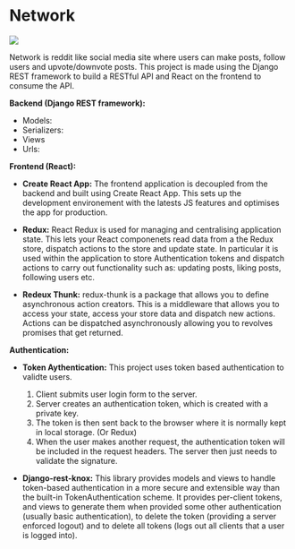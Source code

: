 # Network


[![](network.gif)](https://www.youtube.com/watch?v=FMiidDY_lcs&ab_channel=TomasNewton)

Network is reddit like social media site where users can make posts, follow users and upvote/downvote posts. This project is made using the Django REST framework to build a RESTful API and React on the frontend to consume the API. 

**Backend (Django REST framework):**
- Models: 
- Serializers:
- Views
- Urls: 

**Frontend (React):** 
- **Create React App:** The frontend application is decoupled from the backend and built using Create React App. This sets up the development environement with the latests JS features and optimises the app for production. 

- **Redux:** React Redux is used for managing and centralising application state. This lets your React componenets read data from a the Redux store, dispatch actions to the store and update state. In particular it is used within the application to store Authentication tokens and dispatch actions to carry out functionality such as: updating posts, liking posts, following users etc.

- **Redeux Thunk:** redux-thunk is a package that allows you to define asynchronous action creators. This is a middleware that allows you to access your state, access your store data and dispatch new actions. Actions can be dispatched asynchronously allowing you to revolves promises that get returned. 

**Authentication:** 
- **Token Aythentication:** This project uses token based authentication to validte users. 

  1. Client submits user login form to the server. 
  2. Server creates an authentication token, which is created with a private key. 
  3. The token is then sent back to the browser where it is normally kept in local storage. (Or Redux)
  4. When the user makes another request, the authentication token will be included in the request headers. The server then just needs to validate the signature. 

- **Django-rest-knox:** This library provides models and views to handle token-based authentication in a more secure and extensible way than the built-in TokenAuthentication scheme. It provides per-client tokens, and views to generate them when provided some other authentication (usually basic authentication), to delete the token (providing a server enforced logout) and to delete all tokens (logs out all clients that a user is logged into).
